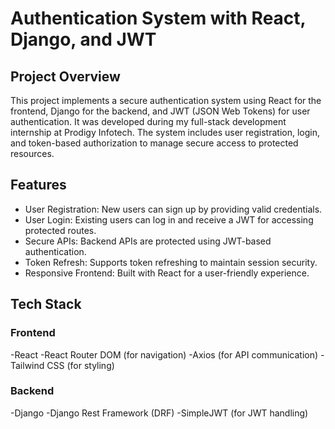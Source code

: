 
# Authentication System with React, Django, and JWT

## Project Overview

This project implements a secure authentication system using React for the frontend, Django for the backend, and JWT (JSON Web Tokens) for user authentication. 
It was developed during my full-stack development internship at Prodigy Infotech. The system includes user registration, login, and token-based authorization 
to manage secure access to protected resources.

## Features

- User Registration: New users can sign up by providing valid credentials.
- User Login: Existing users can log in and receive a JWT for accessing protected routes.
- Secure APIs: Backend APIs are protected using JWT-based authentication.
- Token Refresh: Supports token refreshing to maintain session security.
- Responsive Frontend: Built with React for a user-friendly experience.

## Tech Stack
### Frontend
-React
-React Router DOM (for navigation)
-Axios (for API communication)
-Tailwind CSS (for styling)

### Backend
-Django
-Django Rest Framework (DRF)
-SimpleJWT (for JWT handling)
